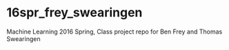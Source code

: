 # 16spr_frey_swearingen
Machine Learning 2016 Spring, Class project repo for Ben Frey and Thomas Swearingen

